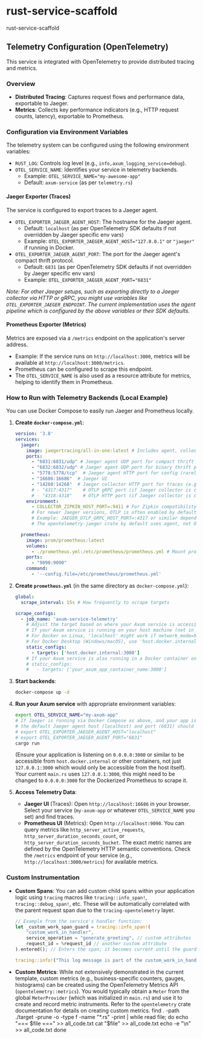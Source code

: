 # rust-service-scaffold
rust-service-scaffold

## Telemetry Configuration (OpenTelemetry)

This service is integrated with OpenTelemetry to provide distributed tracing and metrics.

### Overview

-   **Distributed Tracing**: Captures request flows and performance data, exportable to Jaeger.
-   **Metrics**: Collects key performance indicators (e.g., HTTP request counts, latency), exportable to Prometheus.

### Configuration via Environment Variables

The telemetry system can be configured using the following environment variables:

-   `RUST_LOG`: Controls log level (e.g., `info,axum_logging_service=debug`).
-   `OTEL_SERVICE_NAME`: Identifies your service in telemetry backends.
    -   Example: `OTEL_SERVICE_NAME="my-awesome-app"`
    -   Default: `axum-service` (as per `telemetry.rs`)

#### Jaeger Exporter (Traces)

The service is configured to export traces to a Jaeger agent.

-   `OTEL_EXPORTER_JAEGER_AGENT_HOST`: The hostname for the Jaeger agent.
    -   Default: `localhost` (as per OpenTelemetry SDK defaults if not overridden by Jaeger specific env vars)
    -   Example: `OTEL_EXPORTER_JAEGER_AGENT_HOST="127.0.0.1"` or `"jaeger"` if running in Docker.
-   `OTEL_EXPORTER_JAEGER_AGENT_PORT`: The port for the Jaeger agent's compact thrift protocol.
    -   Default: `6831` (as per OpenTelemetry SDK defaults if not overridden by Jaeger specific env vars)
    -   Example: `OTEL_EXPORTER_JAEGER_AGENT_PORT="6831"`

*Note: For other Jaeger setups, such as exporting directly to a Jaeger collector via HTTP or gRPC, you might use variables like `OTEL_EXPORTER_JAEGER_ENDPOINT`. The current implementation uses the agent pipeline which is configured by the above variables or their SDK defaults.*

#### Prometheus Exporter (Metrics)

Metrics are exposed via a `/metrics` endpoint on the application's server address.

-   Example: If the service runs on `http://localhost:3000`, metrics will be available at `http://localhost:3000/metrics`.
-   Prometheus can be configured to scrape this endpoint.
-   The `OTEL_SERVICE_NAME` is also used as a resource attribute for metrics, helping to identify them in Prometheus.

### How to Run with Telemetry Backends (Local Example)

You can use Docker Compose to easily run Jaeger and Prometheus locally.

1.  **Create `docker-compose.yml`**:
    ```yaml
    version: '3.8'
    services:
      jaeger:
        image: jaegertracing/all-in-one:latest # Includes agent, collector, query, and UI
        ports:
          - "6831:6831/udp" # Jaeger agent UDP port for compact thrift protocol
          - "6832:6832/udp" # Jaeger agent UDP port for binary thrift protocol (if needed by client)
          - "5778:5778/tcp"  # Jaeger agent HTTP port for config (rarely used by clients)
          - "16686:16686"  # Jaeger UI
          - "14268:14268"  # Jaeger collector HTTP port for traces (e.g., for direct HTTP exporter)
          # - "4317:4317"    # OTLP gRPC port (if Jaeger collector is configured for OTLP)
          # - "4318:4318"    # OTLP HTTP port (if Jaeger collector is configured for OTLP)
        environment:
          - COLLECTOR_ZIPKIN_HOST_PORT=:9411 # For Zipkin compatibility if needed
          # For newer Jaeger versions, OTLP is often enabled by default or via specific OTLP env vars.
          # Example: JAEGER_OTLP_GRPC_HOST_PORT=:4317 or similar depending on Jaeger version.
          # The opentelemetry-jaeger crate by default uses agent, not OTLP to Jaeger.

      prometheus:
        image: prom/prometheus:latest
        volumes:
          - ./prometheus.yml:/etc/prometheus/prometheus.yml # Mount prometheus config
        ports:
          - "9090:9090"
        command:
          - '--config.file=/etc/prometheus/prometheus.yml'
    ```

2.  **Create `prometheus.yml`** (in the same directory as `docker-compose.yml`):
    ```yaml
    global:
      scrape_interval: 15s # How frequently to scrape targets

    scrape_configs:
      - job_name: 'axum-service-telemetry'
        # Adjust the target based on where your Axum service is accessible from the Prometheus container.
        # If your Axum service is running on your host machine (not in Docker):
        # For Docker on Linux, 'localhost' might work if network_mode=host, or use host IP.
        # For Docker Desktop (Windows/macOS), use 'host.docker.internal'.
        static_configs:
          - targets: ['host.docker.internal:3000']
        # If your Axum service is also running in a Docker container on the same Docker network:
        # static_configs:
        #   - targets: ['your_axum_app_container_name:3000']
    ```

3.  **Start backends**:
    ```bash
    docker-compose up -d
    ```

4.  **Run your Axum service** with appropriate environment variables:
    ```bash
    export OTEL_SERVICE_NAME="my-axum-app"
    # If Jaeger is running via Docker Compose as above, and your app is on the host,
    # the default Jaeger agent host (localhost) and port (6831) should work.
    # export OTEL_EXPORTER_JAEGER_AGENT_HOST="localhost"
    # export OTEL_EXPORTER_JAEGER_AGENT_PORT="6831"
    cargo run
    ```
    (Ensure your application is listening on `0.0.0.0:3000` or similar to be accessible from `host.docker.internal` or other containers, not just `127.0.0.1:3000` which would only be accessible from the host itself). Your current `main.rs` uses `127.0.0.1:3000`, this might need to be changed to `0.0.0.0:3000` for the Dockerized Prometheus to scrape it.

5.  **Access Telemetry Data**:
    -   **Jaeger UI** (Traces): Open `http://localhost:16686` in your browser. Select your service (`my-axum-app` or whatever `OTEL_SERVICE_NAME` you set) and find traces.
    -   **Prometheus UI** (Metrics): Open `http://localhost:9090`. You can query metrics like `http_server_active_requests`, `http_server_duration_seconds_count`, or `http_server_duration_seconds_bucket`. The exact metric names are defined by the OpenTelemetry HTTP semantic conventions. Check the `/metrics` endpoint of your service (e.g., `http://localhost:3000/metrics`) for available metrics.

### Custom Instrumentation

-   **Custom Spans**: You can add custom child spans within your application logic using `tracing` macros like `tracing::info_span!`, `tracing::debug_span!`, etc. These will be automatically correlated with the parent request span due to the `tracing-opentelemetry` layer.
    ```rust
    // Example from the service's handler function:
    let _custom_work_span_guard = tracing::info_span!(
        "custom_work_in_handler",
        service_operation = "generate_greeting", // custom attributes
        request_id = %request_id // another custom attribute
    ).entered(); // Enters the span; it becomes current until the guard is dropped.

    tracing::info!("This log message is part of the custom_work_in_handler span.");
    ```
-   **Custom Metrics**: While not extensively demonstrated in the current template, custom metrics (e.g., business-specific counters, gauges, histograms) can be created using the OpenTelemetry Metrics API (`opentelemetry::metrics`). You would typically obtain a `Meter` from the global `MeterProvider` (which was initialized in `main.rs`) and use it to create and record metric instruments. Refer to the `opentelemetry` crate documentation for details on creating custom metrics.
find . -path ./target -prune -o -type f -name "*.rs" -print | while read file; do
  echo "=== $file ===" >> all_code.txt
  cat "$file" >> all_code.txt
  echo -e "\n" >> all_code.txt
done